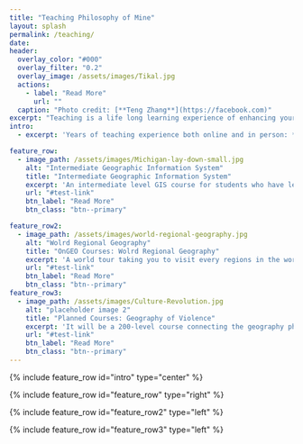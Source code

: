 ```yaml
---
title: "Teaching Philosophy of Mine"
layout: splash
permalink: /teaching/
date: 
header:
  overlay_color: "#000"
  overlay_filter: "0.2"
  overlay_image: /assets/images/Tikal.jpg
  actions:
    - label: "Read More"
      url: ""
  caption: "Photo credit: [**Teng Zhang**](https://facebook.com)"
excerpt: "Teaching is a life long learning experience of enhancing your relationship between you and the next generation, and gaining enlightenment from the students"
intro:
  - excerpt: 'Years of teaching experience both online and in person: *geography*, *GIS*, and Python/R data analysis. Here are some selected courses I have taught'

feature_row:
  - image_path: /assets/images/Michigan-lay-down-small.jpg
    alt: "Intermediate Geographic Information System"
    title: "Intermediate Geographic Information System"
    excerpt: 'An intermediate level GIS course for students who have learned the introductory GIS and want to dig deeper. The course is composed by 16 lectures and 11 labs. Three major sections of this course are: **geospatial concepts**, **raster** analysis, and **vector** analysis. Syllabus could be found here:'
    url: "#test-link"
    btn_label: "Read More"
    btn_class: "btn--primary"

feature_row2:
  - image_path: /assets/images/world-regional-geography.jpg
    alt: "Wolrd Regional Geography"
    title: "OnGEO Courses: Wolrd Regional Geography"
    excerpt: 'A world tour taking you to visit every regions in the world and understand the major challenge and feature each region is facing with.'
    url: "#test-link"
    btn_label: "Read More"
    btn_class: "btn--primary"
feature_row3:
  - image_path: /assets/images/Culture-Revolution.jpg
    alt: "placeholder image 2"
    title: "Planned Courses: Geography of Violence"
    excerpt: 'It will be a 200-level course connecting the geography phenomenon of violence of different scales from domestic violence to holocaust.'
    url: "#test-link"
    btn_label: "Read More"
    btn_class: "btn--primary"
---
```

{% include feature_row id="intro" type="center" %}

{% include feature_row id="feature_row" type="right" %}

{% include feature_row id="feature_row2" type="left" %}

{% include feature_row id="feature_row3" type="left" %}


